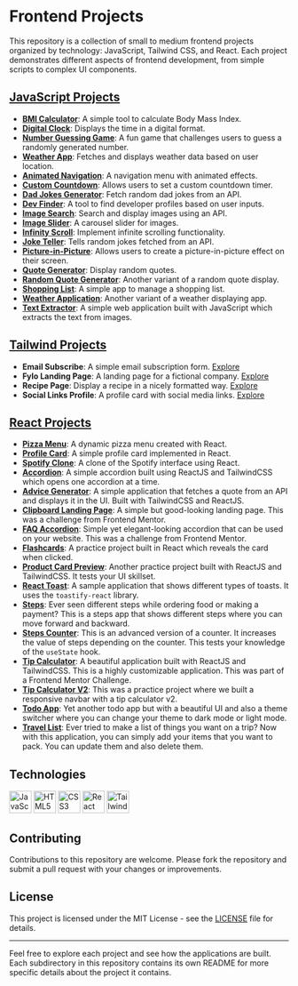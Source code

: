 # Frontend Projects

This repository is a collection of small to medium frontend projects organized by technology: JavaScript, Tailwind CSS, and React. Each project demonstrates different aspects of frontend development, from simple scripts to complex UI components.

## [JavaScript Projects](./Javascript/readme.md)

- **[BMI Calculator](./Javascript/bmi-calculator)**: A simple tool to calculate Body Mass Index.
- **[Digital Clock](./JavaScript/digital-clock)**: Displays the time in a digital format.
- **[Number Guessing Game](./JavaScript/number-guessing-game)**: A fun game that challenges users to guess a randomly generated number.
- **[Weather App](./JavaScript/weather-app)**: Fetches and displays weather data based on user location.
- **[Animated Navigation](./JavaScript/animated-navigation)**: A navigation menu with animated effects.
- **[Custom Countdown](./JavaScript/custom-countdown)**: Allows users to set a custom countdown timer.
- **[Dad Jokes Generator](./JavaScript/dad-jokes-generator)**: Fetch random dad jokes from an API.
- **[Dev Finder](./JavaScript/dev-finder)**: A tool to find developer profiles based on user inputs.
- **[Image Search](./JavaScript/image-search)**: Search and display images using an API.
- **[Image Slider](./JavaScript/image-slider)**: A carousel slider for images.
- **[Infinity Scroll](./JavaScript/infinity-scroll)**: Implement infinite scrolling functionality.
- **[Joke Teller](./JavaScript/joke-teller)**: Tells random jokes fetched from an API.
- **[Picture-in-Picture](./JavaScript/picture-in-picture)**: Allows users to create a picture-in-picture effect on their screen.
- **[Quote Generator](./JavaScript/quote-generator)**: Display random quotes.
- **[Random Quote Generator](./JavaScript/random-quote-generator)**: Another variant of a random quote display.
- **[Shopping List](./JavaScript/shopping-list)**: A simple app to manage a shopping list.
- **[Weather Application](./JavaScript/weather-application)**: Another variant of a weather displaying app.
- **[Text Extractor](./JavaScript/text-extractor)**: A simple web application built with JavaScript which extracts the text from images.

## [Tailwind Projects](./TailwindCSS/readme.md)

- **Email Subscribe**: A simple email subscription form. [Explore](.\TailwindCSS\email-subscribe)
- **Fylo Landing Page**: A landing page for a fictional company. [Explore](.\TailwindCSS\fylo-landing-page)
- **Recipe Page**: Display a recipe in a nicely formatted way. [Explore](.\Tailwind-CSS\recipe-page)
- **Social Links Profile**: A profile card with social media links. [Explore](.\TailwindCSS\social-links-profile)

## [React Projects](./React/readme.md)

- **[Pizza Menu](./React/pizza-menu)**: A dynamic pizza menu created with React.
- **[Profile Card](./React/profile-card)**: A simple profile card implemented in React.
- **[Spotify Clone](./React/spotify-clone)**: A clone of the Spotify interface using React.
- **[Accordion](./React/accordion)**: A simple accordion built using ReactJS and TailwindCSS which opens one accordion at a time.
- **[Advice Generator](./React/advice-generator)**: A simple application that fetches a quote from an API and displays it in the UI. Built with TailwindCSS and ReactJS.
- **[Clipboard Landing Page](./React/clipboard-landing-pagev2)**: A simple but good-looking landing page. This was a challenge from Frontend Mentor.
- **[FAQ Accordion](./React/faq-accordion)**: Simple yet elegant-looking accordion that can be used on your website. This was a challenge from Frontend Mentor.
- **[Flashcards](./React/flashcards)**: A practice project built in React which reveals the card when clicked.
- **[Product Card Preview](./React/product-card-preview)**: Another practice project built with ReactJS and TailwindCSS. It tests your UI skillset.
- **[React Toast](./React/react-toast)**: A sample application that shows different types of toasts. It uses the `toastify-react` library.
- **[Steps](./React/steps)**: Ever seen different steps while ordering food or making a payment? This is a steps app that shows different steps where you can move forward and backward.
- **[Steps Counter](./React/steps-counter)**: This is an advanced version of a counter. It increases the value of steps depending on the counter. This tests your knowledge of the `useState` hook.
- **[Tip Calculator](./React/tip-calculator)**: A beautiful application built with ReactJS and TailwindCSS. This is a highly customizable application. This was part of a Frontend Mentor Challenge.
- **[Tip Calculator V2](./React/tip-calculator-v2)**: This was a practice project where we built a responsive navbar with a tip calculator v2.
- **[Todo App](./React/todo-app)**: Yet another todo app but with a beautiful UI and also a theme switcher where you can change your theme to dark mode or light mode.
- **[Travel List](./React/travel-list)**: Ever tried to make a list of things you want on a trip? Now with this application, you can simply add your items that you want to pack. You can update them and also delete them.

## Technologies

<p>
  <img src="https://cdn.jsdelivr.net/gh/devicons/devicon/icons/javascript/javascript-original.svg" alt="JavaScript" width="40" height="40"/>
  <img src="https://cdn.jsdelivr.net/gh/devicons/devicon/icons/html5/html5-original.svg" alt="HTML5" width="40" height="40"/>
  <img src="https://cdn.jsdelivr.net/gh/devicons/devicon/icons/css3/css3-original.svg" alt="CSS3" width="40" height="40"/>
  <img src="https://cdn.jsdelivr.net/gh/devicons/devicon/icons/react/react-original.svg" alt="React" width="40" height="40"/>
  <img src="https://camo.githubusercontent.com/8e0ea9c26cfb8ca39b5ea1e808bb34c7711f1cca03f7fedc071c80c14bc21d76/68747470733a2f2f736b696c6c69636f6e732e6465762f69636f6e733f693d7461696c77696e64637373" alt="Tailwind CSS" width="40" height="40"/>
</p>

## Contributing

Contributions to this repository are welcome. Please fork the repository and submit a pull request with your changes or improvements.

## License

This project is licensed under the MIT License - see the [LICENSE](LICENSE) file for details.

---

Feel free to explore each project and see how the applications are built. Each subdirectory in this repository contains its own README for more specific details about the project it contains.
